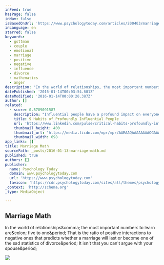 ```yaml
---
inFeed: true
hasPage: false
inNav: false
isBasedOnUrl: 'https://www.psychologytoday.com/articles/200403/marriage-math'
inLanguage: en
starred: false
keywords:
  - gottman
  - couple
  - emotional
  - marriage
  - positive
  - negative
  - influence
  - divorce
  - mathematics
  - anger
description: "In the world of relationships, the most important numbers to learn are: five to one. That is the ratio of positive interactions to negative ones that predicts whether a marriage will last or become one of the sad statistics of divorce. It isn't that you can't argue with your spouse."
datePublished: '2016-01-14T00:03:54.601Z'
dateModified: '2016-01-14T00:00:20.387Z'
author: []
related:
  - score: 0.5789091587
    description: "Influential people have a profound impact on everyone they encounter. Yet, they achieve this only because they exert so much influence inside, on themselves. We see only their outside. We see them innovate, speak their mind, and propel themselves forward toward bigger and better things. And, yet, we're missing the best part."
    title: 9 Habits of Profoundly Influential People
    url: 'https://www.linkedin.com/pulse/critical-habits-profoundly-influential-people-dr-travis-bradberry'
    thumbnail_height: 400
    thumbnail_url: 'https://media.licdn.com/mpr/mpr/AAEAAQAAAAAAAAOGAAAAJGU1ZDRlNzg3LTkxMzYtNGIzOC1iNjEwLTk0ZmI5MzFlYzljOQ.jpg'
    thumbnail_width: 698
app_links: []
title: Marriage Math
sourcePath: _posts/2016-01-13-marriage-math.md
published: true
authors: []
publisher:
  name: Psychology Today
  domain: www.psychologytoday.com
  url: 'https://www.psychologytoday.com'
  favicon: 'https://cdn.psychologytoday.com/sites/all/themes/psychologytoday/img/touch-icons/favicon.ico'
_context: 'http://schema.org'
_type: MediaObject

---
```

<article style=""><h1>Marriage Math</h1><p>In the world of relationships&amp;comma; the most important numbers to learn are&amp;colon; five to one&amp;period; That is the ratio of positive interactions to negative ones that predicts whether a marriage will last or become one of the sad statistics of divorce&amp;period; It isn't that you can't argue with your spouse&amp;period;</p><img src="https://cdn.psychologytoday.com/sites/default/files/styles/article-inline-half/public/article/2004/03/21894-31941.jpg?itok=p0H9EklN" /></article>